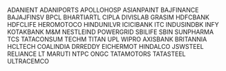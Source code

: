 ADANIENT
ADANIPORTS
APOLLOHOSP
ASIANPAINT
BAJFINANCE
BAJAJFINSV
BPCL
BHARTIARTL
CIPLA
DIVISLAB
GRASIM
HDFCBANK
HDFCLIFE
HEROMOTOCO
HINDUNILVR
ICICIBANK
ITC
INDUSINDBK
INFY
KOTAKBANK
M&M
NESTLEIND
POWERGRID
SBILIFE
SBIN
SUNPHARMA
TCS
TATACONSUM
TECHM
TITAN
UPL
WIPRO
AXISBANK
BRITANNIA
HCLTECH
COALINDIA
DRREDDY
EICHERMOT
HINDALCO
JSWSTEEL
RELIANCE
LT
MARUTI
NTPC
ONGC
TATAMOTORS
TATASTEEL
ULTRACEMCO